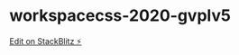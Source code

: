 # workspacecss-2020-gvplv5

[Edit on StackBlitz ⚡️](https://stackblitz.com/edit/workspacecss-2020-gvplv5)